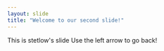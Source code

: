 ```yaml
---
layout: slide
title: "Welcome to our second slide!"
---
```

This is stetlow's slide
Use the left arrow to go back!
